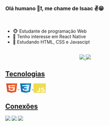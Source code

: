 ### Olá humano 🤖❗, me chame de Isaac ✌️😁

<br>

- 🐵 Estudante de programação Web
- 👀 Tenho interesse em React Native
- 🌱 Estudando HTML, CSS e Javascipt

<br>

<div align="center">
  <a href="https://github.com/IsaacOliveira14">
  <img height="165em" src="https://github-readme-stats.vercel.app/api?username=IsaacOliveira14&show_icons=true&theme=gotham&include_all_commits=true&count_private=true"/>
  <img height="165em" src="https://github-readme-stats.vercel.app/api/top-langs/?username=IsaacOliveira14&layout=compact&langs_count=7&theme=gotham"/>
</div>
  
  ## Tecnologias
 
<div style="display: inline_block">
  <img align="center" alt="Isa-HTML" height="30" width="40" src="https://raw.githubusercontent.com/devicons/devicon/master/icons/html5/html5-original.svg">
  <img align="center" alt="Isa-CSS" height="30" width="40" src="https://raw.githubusercontent.com/devicons/devicon/master/icons/css3/css3-original.svg">
  <img align="center" alt="Isa-Js" height="30" width="40" src="https://raw.githubusercontent.com/devicons/devicon/master/icons/javascript/javascript-plain.svg">
</div>
  
  ## Conexões

<div>
  <a href="https://instagram.com/isaac_senpai_14" target="_blank"><img src="https://img.shields.io/badge/-Instagram-%23E4405F?style=for-the-badge&logo=instagram&logoColor=white" target="_blank"></a>
  <a href = "mailto:zackthekill14@gmail.com"><img src="https://img.shields.io/badge/-Gmail-%23333?style=for-the-badge&logo=gmail&logoColor=white" target="_blank"></a>
  <a href="https://www.linkedin.com/in/isaac-oliveira-ab0330212/" target="_blank"><img src="https://img.shields.io/badge/-LinkedIn-%230077B5?style=for-the-badge&logo=linkedin&logoColor=white" target="_blank"></a> 
</div>
